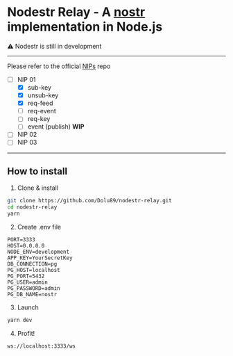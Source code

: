 # Nodestr Relay - A [nostr](https://github.com/fiatjaf/nostr) implementation in Node.js

⚠️ Nodestr is still in development

---

Please refer to the official [NIPs](https://github.com/fiatjaf/nostr/tree/master/nips) repo

- [ ] NIP 01
	 - [x] sub-key
	 - [x] unsub-key
	 - [x] req-feed
	 - [ ] req-event
	 - [ ] req-key
	 - [ ] event (publish) **WIP**
- [ ] NIP 02
- [ ] NIP 03

--- 

## How to install
1. Clone & install
``` bash
git clone https://github.com/Dolu89/nodestr-relay.git
cd nodestr-relay
yarn
```
2. Create .env file
```
PORT=3333
HOST=0.0.0.0
NODE_ENV=development
APP_KEY=YourSecretKey
DB_CONNECTION=pg
PG_HOST=localhost
PG_PORT=5432
PG_USER=admin
PG_PASSWORD=admin
PG_DB_NAME=nostr
``` 
3. Launch
``` bash
yarn dev
```
4. Profit!

`ws://localhost:3333/ws`